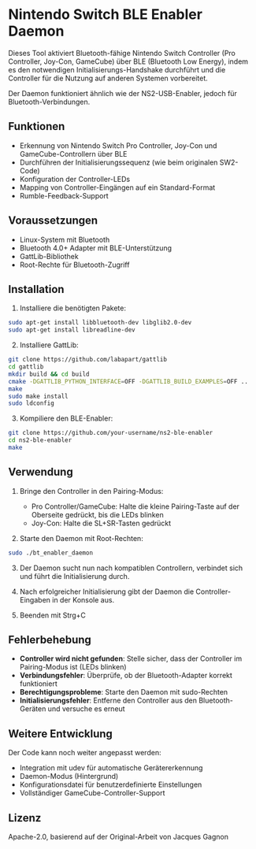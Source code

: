 # Nintendo Switch BLE Enabler Daemon

Dieses Tool aktiviert Bluetooth-fähige Nintendo Switch Controller (Pro Controller, Joy-Con, GameCube) über BLE (Bluetooth Low Energy), indem es den notwendigen Initialisierungs-Handshake durchführt und die Controller für die Nutzung auf anderen Systemen vorbereitet.

Der Daemon funktioniert ähnlich wie der NS2-USB-Enabler, jedoch für Bluetooth-Verbindungen.

## Funktionen

- Erkennung von Nintendo Switch Pro Controller, Joy-Con und GameCube-Controllern über BLE
- Durchführen der Initialisierungssequenz (wie beim originalen SW2-Code)
- Konfiguration der Controller-LEDs
- Mapping von Controller-Eingängen auf ein Standard-Format
- Rumble-Feedback-Support

## Voraussetzungen

- Linux-System mit Bluetooth
- Bluetooth 4.0+ Adapter mit BLE-Unterstützung
- GattLib-Bibliothek
- Root-Rechte für Bluetooth-Zugriff

## Installation

1. Installiere die benötigten Pakete:

```bash
sudo apt-get install libbluetooth-dev libglib2.0-dev
sudo apt-get install libreadline-dev
```

2. Installiere GattLib:

```bash
git clone https://github.com/labapart/gattlib
cd gattlib
mkdir build && cd build
cmake -DGATTLIB_PYTHON_INTERFACE=OFF -DGATTLIB_BUILD_EXAMPLES=OFF ..
make
sudo make install
sudo ldconfig
```

3. Kompiliere den BLE-Enabler:

```bash
git clone https://github.com/your-username/ns2-ble-enabler
cd ns2-ble-enabler
make
```

## Verwendung

1. Bringe den Controller in den Pairing-Modus:
   - Pro Controller/GameCube: Halte die kleine Pairing-Taste auf der Oberseite gedrückt, bis die LEDs blinken
   - Joy-Con: Halte die SL+SR-Tasten gedrückt

2. Starte den Daemon mit Root-Rechten:

```bash
sudo ./bt_enabler_daemon
```

3. Der Daemon sucht nun nach kompatiblen Controllern, verbindet sich und führt die Initialisierung durch.

4. Nach erfolgreicher Initialisierung gibt der Daemon die Controller-Eingaben in der Konsole aus.

5. Beenden mit Strg+C

## Fehlerbehebung

- **Controller wird nicht gefunden**: Stelle sicher, dass der Controller im Pairing-Modus ist (LEDs blinken)
- **Verbindungsfehler**: Überprüfe, ob der Bluetooth-Adapter korrekt funktioniert
- **Berechtigungsprobleme**: Starte den Daemon mit sudo-Rechten
- **Initialisierungsfehler**: Entferne den Controller aus den Bluetooth-Geräten und versuche es erneut

## Weitere Entwicklung

Der Code kann noch weiter angepasst werden:
- Integration mit udev für automatische Gerätererkennung
- Daemon-Modus (Hintergrund)
- Konfigurationsdatei für benutzerdefinierte Einstellungen
- Vollständiger GameCube-Controller-Support

## Lizenz

Apache-2.0, basierend auf der Original-Arbeit von Jacques Gagnon